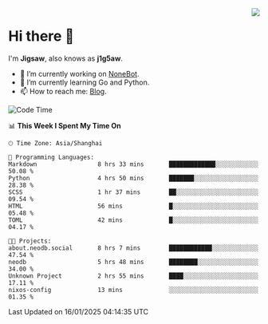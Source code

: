 <a href="#">
  <img align="right" src="https://github-readme-stats.vercel.app/api?username=j1g5awi&count_private=true&show_icons=true&title_color=80070B&text_color=B3B3B3&bg_color=212121&icon_color=80070B" />
</a>

# Hi there 👋

I'm **Jigsaw**, also knows as **j1g5aw**.

- 🔭 I’m currently working on [NoneBot](https://github.com/nonebot).
- 🌱 I’m currently learning Go and Python.
- 📫 How to reach me: [Blog](https://blog.maddestroyer.xyz/).

<!--START_SECTION:waka-->
![Code Time](http://img.shields.io/badge/Code%20Time-1%2C839%20hrs%2044%20mins-blue)

📊 **This Week I Spent My Time On** 

```text
🕑︎ Time Zone: Asia/Shanghai

💬 Programming Languages: 
Markdown                 8 hrs 33 mins       █████████████░░░░░░░░░░░░   50.08 % 
Python                   4 hrs 50 mins       ███████░░░░░░░░░░░░░░░░░░   28.38 % 
SCSS                     1 hr 37 mins        ██░░░░░░░░░░░░░░░░░░░░░░░   09.54 % 
HTML                     56 mins             █░░░░░░░░░░░░░░░░░░░░░░░░   05.48 % 
TOML                     42 mins             █░░░░░░░░░░░░░░░░░░░░░░░░   04.17 % 

🐱‍💻 Projects: 
about.neodb.social       8 hrs 7 mins        ████████████░░░░░░░░░░░░░   47.54 % 
neodb                    5 hrs 48 mins       ████████░░░░░░░░░░░░░░░░░   34.00 % 
Unknown Project          2 hrs 55 mins       ████░░░░░░░░░░░░░░░░░░░░░   17.11 % 
nixos-config             13 mins             ░░░░░░░░░░░░░░░░░░░░░░░░░   01.35 % 
```


 Last Updated on 16/01/2025 04:14:35 UTC
<!--END_SECTION:waka-->
